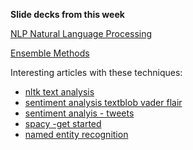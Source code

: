 **Slide decks from this week**

[NLP Natural Language Processing](https://docs.google.com/presentation/d/1KNE1Hpnkml2DIOnleAL2wrxFn1kgFH6h1CU0Z1v0MPw/edit?usp=sharing)

[Ensemble Methods](https://docs.google.com/presentation/d/1vZ7bW82MPUouBMluF7ZWap1Jl_2Ft7OAn5EfsoJpxcs/edit#slide=id.p)


Interesting articles with these techniques: 

+ [nltk text analysis](https://www.datacamp.com/community/tutorials/text-analytics-beginners-nltk)
+ [sentiment analysis textblob vader flair](https://neptune.ai/blog/sentiment-analysis-python-textblob-vs-vader-vs-flair)
+ [sentiment analyis - tweets](https://medium.com/analytics-vidhya/sentiment-analysis-on-ellens-degeneres-tweets-using-textblob-ff525ea7c30f)
+ [spacy -get started](https://spacy.io/usage#quickstart) 
+ [named entity recognition](https://towardsdatascience.com/named-entity-recognition-with-nltk-and-spacy-8c4a7d8)
